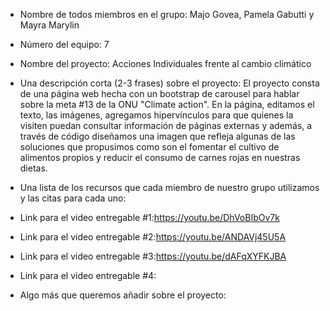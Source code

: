 - Nombre de todos miembros en el grupo: Majo Govea, Pamela Gabutti y Mayra Marylin 

- Número del equipo: 7

- Nombre del proyecto: Acciones Individuales frente al cambio climático 

- Una descripción corta (2-3 frases) sobre el proyecto: El proyecto consta de una página web hecha con un bootstrap de carousel para hablar sobre la meta #13 de la ONU "Climate action". En la página, editamos el texto, las imágenes, agregamos hipervínculos para que quienes la visiten puedan consultar información de páginas externas y además, a través de código diseñamos una imagen que refleja algunas de las soluciones que propusimos como son el fomentar el cultivo de alimentos propios y reducir el consumo de carnes rojas en nuestras dietas. 

- Una lista de los recursos que cada miembro de nuestro grupo utilizamos y las citas para cada uno:








- Link para el video entregable #1:https://youtu.be/DhVoBIbOv7k

- Link para el video entregable #2:https://youtu.be/ANDAVj45U5A

- Link para el video entregable #3:https://youtu.be/dAFqXYFKJBA

- Link para el video entregable #4:

- Algo más que queremos añadir sobre el proyecto:
